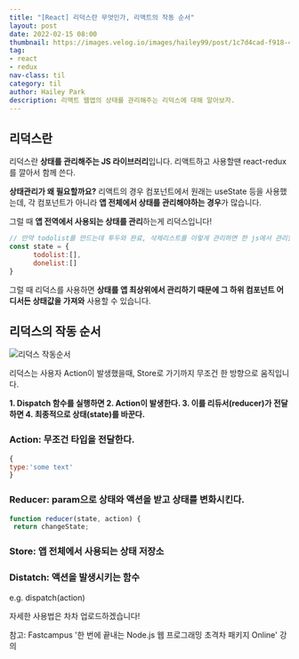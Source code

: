 ```yaml
---
title: "[React] 리덕스란 무엇인가, 리액트의 작동 순서"
layout: post
date: 2022-02-15 08:00
thumbnail: https://images.velog.io/images/hailey99/post/1c7d4cad-f918-429c-b039-d65573c0a4af/%E1%84%89%E1%85%B3%E1%84%8F%E1%85%B3%E1%84%85%E1%85%B5%E1%86%AB%E1%84%89%E1%85%A3%E1%86%BA%202022-02-11%20%E1%84%8B%E1%85%A9%E1%84%92%E1%85%AE%204.41.49.png
tag:
- react
- redux
nav-class: til
category: til
author: Hailey Park
description: 리액트 웹앱의 상태를 관리해주는 리덕스에 대해 알아보자.
---
```


## 리덕스란

리덕스란 **상태를 관리해주는 JS 라이브러리**입니다.
리액트하고 사용할땐 react-redux를 깔아서 함께 쓴다.

**상태관리가 왜 필요할까요?**
리액트의 경우 컴포넌트에서 원래는 useState 등을 사용했는데, 각 컴포넌트가 아니라 **앱 전체에서 상태를 관리해야하는 경우**가 많습니다.

그럴 때 **앱 전역에서 사용되는 상태를 관리**하는게 리덕스입니다!

```js
// 만약 todolist를 만드는데 투두와 완료, 삭제리스트를 이렇게 관리하면 한 js에서 관리할 게 너무나 많음
const state = {
      todolist:[],
      donelist:[]
}
```

그럴 때 리덕스를 사용하면 **상태를 앱 최상위에서 관리하기 때문에 그 하위 컴포넌트 어디서든 상태값을 가져와** 사용할 수 있습니다.

## 리덕스의 작동 순서

![리덕스 작동순서](https://images.velog.io/images/hailey99/post/1c7d4cad-f918-429c-b039-d65573c0a4af/%E1%84%89%E1%85%B3%E1%84%8F%E1%85%B3%E1%84%85%E1%85%B5%E1%86%AB%E1%84%89%E1%85%A3%E1%86%BA%202022-02-11%20%E1%84%8B%E1%85%A9%E1%84%92%E1%85%AE%204.41.49.png)

리덕스는 사용자 Action이 발생했을때, Store로 가기까지 무조건 한 방향으로 움직입니다.

**1. Dispatch 함수를 실행하면
2. Action이 발생한다.
3. 이를 리듀서(reducer)가 전달하면
4. 최종적으로 상태(state)를 바꾼다.**

### Action: 무조건 타입을 전달한다.

```javascript
{
type:'some text'
}
```

### Reducer: param으로 상태와 액션을 받고 상태를 변화시킨다.

```javascript
function reducer(state, action) {
 return changeState;
```

### Store: 앱 전체에서 사용되는 상태 저장소 

### Distatch: 액션을 발생시키는 함수

e.g. dispatch(action)

자세한 사용법은 차차 업로드하겠습니다!

참고: Fastcampus '한 번에 끝내는 Node.js 웹 프로그래밍 초격차 패키지 Online' 강의